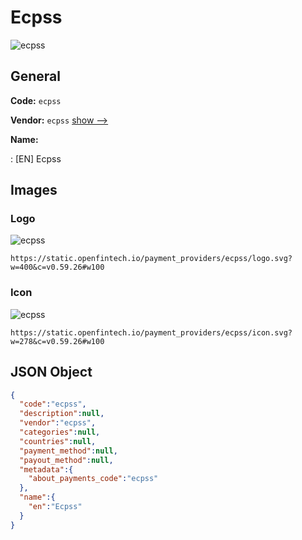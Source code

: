 
# Ecpss 
![ecpss](https://static.openfintech.io/payment_providers/ecpss/logo.svg?w=400&c=v0.59.26#w100)  

## General 
 
**Code:** `ecpss` 
 
**Vendor:** `ecpss` [show -->](/vendors/ecpss/) 
 
**Name:** 
 
:	[EN] Ecpss 
 

## Images 

### Logo 
 
![ecpss](https://static.openfintech.io/payment_providers/ecpss/logo.svg?w=400&c=v0.59.26#w100)  

```
https://static.openfintech.io/payment_providers/ecpss/logo.svg?w=400&c=v0.59.26#w100
```  

### Icon 
 
![ecpss](https://static.openfintech.io/payment_providers/ecpss/icon.svg?w=278&c=v0.59.26#w100)  

```
https://static.openfintech.io/payment_providers/ecpss/icon.svg?w=278&c=v0.59.26#w100
```  

## JSON Object 

```json
{
  "code":"ecpss",
  "description":null,
  "vendor":"ecpss",
  "categories":null,
  "countries":null,
  "payment_method":null,
  "payout_method":null,
  "metadata":{
    "about_payments_code":"ecpss"
  },
  "name":{
    "en":"Ecpss"
  }
}
```  
